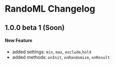 # RandoML Changelog

## 1.0.0 beta 1 (Soon)
#### New Feature
- added settings: `min`, `max`, `exclude`,`hold`
- added methods: `onInit`, `onRandomize`, `onResult`
